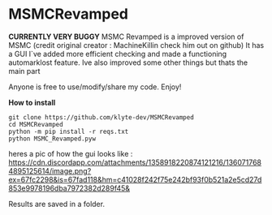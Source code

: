 # MSMCRevamped
****CURRENTLY VERY BUGGY****
MSMC Revamped is a improved version of MSMC (credit original creator : MachineKillin check him out on github)
It has a GUI I`ve added more efficient checking and made a functioning automarklost feature. Ive also improved some other things but thats the main part

Anyone is free to use/modify/share my code. Enjoy!


**How to install**
```
git clone https://github.com/klyte-dev/MSMCRevamped
cd MSMCRevamped
python -m pip install -r reqs.txt
python MSMC_Revamped.pyw
```
heres a pic of how the gui looks like :
https://cdn.discordapp.com/attachments/1358918220874121216/1360717684895125614/image.png?ex=67fc2298&is=67fad118&hm=c41028f242f75e242bf93f0b521a2e5cd27d853e9978196dba7972382d289f45&

Results are saved in a folder.
